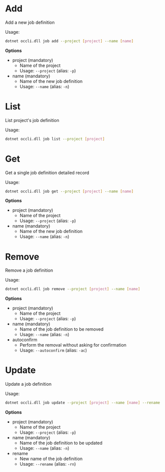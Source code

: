 # Add

Add a new job definition

Usage: 
```sh
dotnet occli.dll job add --project [project] --name [name]
```

**Options**
* project (mandatory)
    * Name of the project
    * Usage: `--project` (alias: `-p`)
* name (mandatory)
    * Name of the new job definition
    * Usage: `--name` (alias: `-n`)

# List
List project's job definition

Usage: 
```sh
dotnet occli.dll job list --project [project]
```

# Get
Get a single job definition detailed record

Usage: 
```sh
dotnet occli.dll job get --project [project] --name [name]
```

**Options**
* project (mandatory)
    * Name of the project
    * Usage: `--project` (alias: `-p`)
* name (mandatory)
    * Name of the new job definition
    * Usage: `--name` (alias: `-n`)

# Remove
Remove a job definition

Usage: 
```sh
dotnet occli.dll job remove --project [project] --name [name]
```

**Options**
* project (mandatory)
    * Name of the project
    * Usage: `--project` (alias: `-p`)
* name (mandatory)
    * Name of the job definition to be removed
    * Usage: `--name` (alias: `-n`)
* autoconfirm
    * Perform the removal without asking for confirmation
    * Usage: `--autoconfirm` (alias: `-ac`)

# Update
Update a job definition

Usage: 
```sh
dotnet occli.dll job update --project [project] --name [name] --rename [new name]
```

**Options**
* project (mandatory)
    * Name of the project
    * Usage: `--project` (alias: `-p`)
* name (mandatory)
    * Name of the job definition to be updated
    * Usage: `--name` (alias: `-n`)
* rename
    * New name of the job definition
    * Usage: `--rename` (alias: `-rn`)
